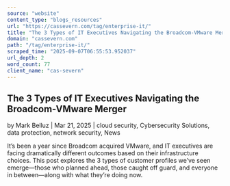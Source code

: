 ```yaml
---
source: "website"
content_type: "blogs_resources"
url: "https://cassevern.com/tag/enterprise-it/"
title: "The 3 Types of IT Executives Navigating the Broadcom-VMware Merger"
domain: "cassevern.com"
path: "/tag/enterprise-it/"
scraped_time: "2025-09-07T06:55:53.952037"
url_depth: 2
word_count: 77
client_name: "cas-severn"
---
```


## The 3 Types of IT Executives Navigating the Broadcom-VMware Merger

by Mark Belluz | Mar 21, 2025 | cloud security, Cybersecurity Solutions, data protection, network security, News

It’s been a year since Broadcom acquired VMware, and IT executives are facing dramatically different outcomes based on their infrastructure choices. This post explores the 3 types of customer profiles we’ve seen emerge—those who planned ahead, those caught off guard, and everyone in between—along with what they’re doing now.